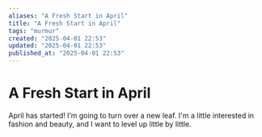 ```yaml
---
aliases: "A Fresh Start in April"
title: "A Fresh Start in April"
tags: "murmur"
created: "2025-04-01 22:53"
updated: "2025-04-01 22:53"
published_at: "2025-04-01 22:53"
---
```


# A Fresh Start in April

April has started! I’m going to turn over a new leaf. I'm a little interested in fashion and beauty, and I want to level up little by little.